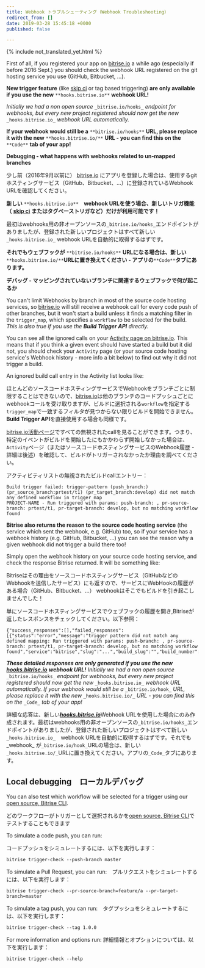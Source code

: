 ```yaml
---
title: Webhook トラブルシューティング（Webhook Troubleshooting）
redirect_from: []
date: 2019-03-28 15:45:18 +0000
published: false

---
```

{% include not_translated_yet.html %}

First of all, if you registered your app on [bitrise.io](https://www.bitrise.io) a while ago (especially if before 2016 Sept.) you should check the webhook URL registered on the git hosting service you use (GitHub, Bitbucket, ...).

**New trigger feature** (like [skip ci](https://bitrise-io.github.io/devcenter/tips-and-tricks/skip-a-build/) or tag based triggering) **are only available if you use the new** `**hooks.bitrise.io**` **webhook URL!**

_Initially we had a non open source_ `_bitrise.io/hooks_` _endpoint for webhooks, but every new project registered should now get the new_ `_hooks.bitrise.io_` _webhook URL automatically._

**If your webhook would still be a** `**bitrise.io/hooks**` **URL, please replace it with the new** `**hooks.bitrise.io/**` **URL - you can find this on the** `**Code**` **tab of your app!**

**Debugging - what happens with webhooks related to un-mapped branches**

少し前（2016年9月以前に） [bitrise.io](https://www.bitrise.io) にアプリを登録した場合は、使用するgitホスティングサービス（GitHub、Bitbucket、...）に登録されているWebhook URLを確認してください。  

**新しい**  `**hooks.bitrise.io**`　**webhook URLを使う場合、新しいトリガ機能（** [**skip ci**](https://bitrise-io.github.io/devcenter/tips-and-tricks/skip-a-build/) **またはタグベーストリガなど）だけが利用可能です！** 

 最初はwebhooks用の非オープンソースの`_bitrise.io/hooks_`エンドポイントがありましたが、登録された新しいプロジェクトはすべて新しい`_hooks.bitrise.io_` webhook URLを自動的に取得するはずです。

 **それでもウェブフックが** `**bitrise.io/hooks**` **URLになる場合は、新しい** `**hooks.bitrise.io/**`**URLに置き換えてください - アプリの**`**Code**`**タブにあります。**  

**デバッグ - マッピングされていないブランチに関連するウェブフックで何が起こるか**

You can't limit Webhooks by branch in most of the source code hosting services, so [bitrise.io](https://www.bitrise.io) will still receive a webhook call for every code push of other branches, but it won't start a build unless it finds a matching filter in the `trigger_map`, which specifies a `workflow` to be selected for the build. _This is also true if you use the **Build Trigger API** directly._

You can see all the ignored calls on your [Activity page on bitrise.io](http://www.bitrise.io/activity). This means that if you think a given event should have started a build but it did not, you should check your `Activity` page (or your source code hosting service's Webhook history - more info a bit below) to find out why it did not trigger a build.

An ignored build call entry in the Activity list looks like: 

ほとんどのソースコードホスティングサービスでWebhookをブランチごとに制限することはできないので、[bitrise.io](https://www.bitrise.io)は他のブランチのコードプッシュごとにwebhookコールを受け取りますが、ビルドに選択される`workflow`を指定する`trigger_map`で一致するフィルタが見つからない限りビルドを開始できません。 **Build Trigger API**を直接使用する場合も同様です。  

[bitrise.io活動ページ](http://www.bitrise.io/activity)ですべての無視されたcallを見ることができます。つまり、特定のイベントがビルドを開始したにもかかわらず開始しなかった場合は、`Activity`ページ（またはソースコードホスティングサービスのWebhook履歴 - 詳細は後述）を確認して、ビルドがトリガーされなかったか理由を調べてください。  

アクティビティリストの無視されたビルドcallエントリー：

    Build trigger failed: trigger-pattern (push_branch:) (pr_source_branch:prtest/t1) (pr_target_branch:develop) did not match any defined workflow in trigger_map
    PROJECT-NAME - Run triggered with params: push-branch: , pr-source-branch: prtest/t1, pr-target-branch: develop, but no matching workflow found

**Bitrise also returns the reason to the source code hosting service** (the service which sent the webhook, e.g. GitHub) too, so if your service has a webhook history (e.g. GitHub, Bitbucket, ...) you can see the reason why a given webhook did not trigger a build there too!

Simply open the webhook history on your source code hosting service, and check the response Bitrise returned. It will be something like:

Bitriseはその理由をソースコードホスティングサービス（GitHubなどのWebhookを送信したサービス）にも返すので、サービスにWebHookの履歴がある場合（GitHub、Bitbucket、...） webhookはそこでもビルドを引き起こしませんでした！

 単にソースコードホスティングサービスでウェブフックの履歴を開き,Bitriseが返したレスポンスをチェックしてください。以下参照：

    {"success_responses":[],"failed_responses":[{"status":"error","message":"trigger pattern did not match any defined mapping: Run triggered with params: push-branch: , pr-source-branch: prtest/t1, pr-target-branch: develop, but no matching workflow found","service":"bitrise","slug":"...","build_slug":"","build_number":0,"build_url":"","triggered_workflow":""}]}

**_These detailed responses are only generated if you use the new_** [**_hooks.bitrise.io_**](https://hooks.bitrise.io) **_webhook URL!_** _Initially we had a non open source_ `_bitrise.io/hooks_` _endpoint for webhooks, but every new project registered should now get the new_ `_hooks.bitrise.io_` _webhook URL automatically. If your webhook would still be a_ `_bitrise.io/hook_` _URL, please replace it with the new_ `_hooks.bitrise.io/_` _URL - you can find this on the_ `_Code_` _tab of your app!_

詳細な応答は、新しい[**_hooks.bitrise.io_**](https://hooks.bitrise.io)Webhook URLを使用した場合にのみ作成されます。最初はwebhooks用の非オープンソースの`_bitrise.io/hooks_`エンドポイントがありましたが、登録された新しいプロジェクトはすべて新しい`_hooks.bitrise.io_`　webhook URLを自動的に取得するはずです。それでも_webhook_ が`_bitrise.io/hook_`URLの場合は、新しい `_hooks.bitrise.io/_`URLに置き換えてください。アプリの`_Code_`タブにあります。

## Local debugging　ローカルデバッグ

You can also test which workflow will be selected for a trigger using our [open source, Bitrise CLI](https://www.bitrise.io/cli).

どのワークフローがトリガーとして選択されるかを[open source, Bitrise CLI](https://www.bitrise.io/cli)でテストすることもできます

To simulate a code push, you can run:

コードプッシュをシミュレートするには、以下を実行します：

    bitrise trigger-check --push-branch master

To simulate a Pull Request, you can run:　プルリクエストをシミュレートするには、以下を実行します：

    bitrise trigger-check --pr-source-branch=feature/a --pr-target-branch=master

To simulate a tag push, you can run:　タグプッシュをシミュレートするには、以下を実行します：

    bitrise trigger-check --tag 1.0.0

For more information and options run: 詳細情報とオプションについては、以下を実行します：

    bitrise trigger-check --help